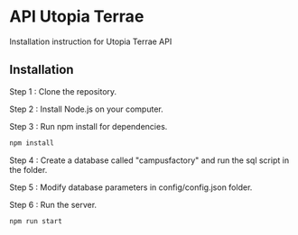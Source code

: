 # API Utopia Terrae

Installation instruction for Utopia Terrae API

## Installation

Step 1 : Clone the repository.

Step 2 : Install Node.js on your computer.

Step 3 : Run npm install for dependencies.

```cmd
npm install
```
Step 4 : Create a database called "campusfactory" and run the sql script in the folder.

Step 5 : Modify database parameters in config/config.json folder.

Step 6 : Run the server.

```cmd
npm run start
```
